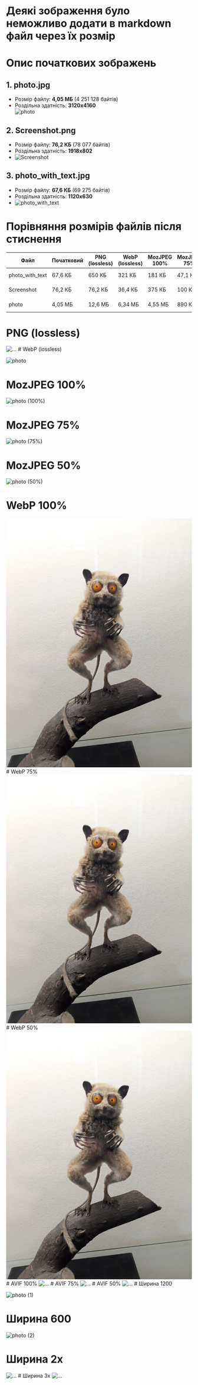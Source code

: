# Деякі зображення було неможливо додати в markdown файл через їх розмір
# Опис початкових зображень

## 1. photo.jpg
- Розмір файлу: **4,05 МБ** (4 251 128 байтів)  
- Роздільна здатність: **3120x4160**  
![photo](https://github.com/user-attachments/assets/673981e0-6a40-4cd2-aeb8-f7e00b24b6bf)


## 2. Screenshot.png
- Розмір файлу: **76,2 КБ** (78 077 байтів)  
- Роздільна здатність: **1918x802**  
- ![Screenshot](https://github.com/user-attachments/assets/c8bd96e3-7373-481a-bdab-e6e9a7a2e972)


## 3. photo_with_text.jpg
- Розмір файлу: **67,6 КБ** (69 275 байтів)  
- Роздільна здатність: **1120x630**
- ![photo_with_text](https://github.com/user-attachments/assets/6615b145-d4b9-4c90-9925-6b1f6e33a070)


# Порівняння розмірів файлів після стиснення

| Файл              | Початковий     | PNG (lossless) | WebP (lossless) | MozJPEG 100% | MozJPEG 75% | MozJPEG 50% | WebP 100% | WebP 75% | WebP 50% | AVIF 100% | AVIF 75% | AVIF 50% | Ширина 1200 | Ширина 600 | Ширина 2х | Ширина 3х |
|-------------------|----------------|----------------|-----------------|--------------|-------------|-------------|-----------|----------|----------|-----------|----------|----------|--------------|-------------|------------|------------|
| photo_with_text   | 67,6 КБ        | 650 КБ         | 321 КБ          | 181 КБ       | 47,1 КБ     | 28,6 КБ     | 133 КБ    | 35,8 КБ  | 27,9 КБ  | 118 КБ    | 46,9 КБ  | 23,7 КБ  | 1,20 МБ      | 600 КБ      | 8,10 МБ     | 18,2 МБ     |
| Screenshot        | 76,2 КБ        | 76,2 КБ        | 36,4 КБ         | 375 КБ       | 100 КБ      | 67,8 КБ     | 92,8 КБ   | 44,5 КБ  | 36,6 КБ  | 34,4 КБ   | 15,9 КБ  | 10,4 КБ  | 890 КБ       | 445 КБ      | 2,70 МБ     | 5,40 МБ     |
| photo             | 4,05 МБ        | 12,6 МБ        | 6,34 МБ         | 4,55 МБ      | 890 КБ      | 514 КБ      | 3,57 МБ   | 700 КБ   | 464 КБ   | 3,34 МБ   | 1,02 МБ  | 376 КБ   | 3,87 МБ      | 1,94 МБ     | 8,10 МБ     | 18,2 МБ     |


# PNG (lossless)

<img src="photo.png" alt="..." >
# WebP (lossless)

![photo](https://github.com/user-attachments/assets/64b97e9c-43c9-4a1c-aa52-9db4e8d918af)
# MozJPEG 100%

![photo (100%)](https://github.com/user-attachments/assets/bb41af84-359e-411a-88e6-3de8349212e8)
# MozJPEG 75%

![photo (75%)](https://github.com/user-attachments/assets/c4a0b9ab-1381-4808-b6d0-952dfc6eb41c)
# MozJPEG 50%

![photo (50%)](https://github.com/user-attachments/assets/29d2da3e-5481-4fdd-a6a3-908dea2940ab)
# WebP 100%

<img src="photo (1).webp" alt="..." >
# WebP 75%

<img src="photo (2).webp" alt="..." >
# WebP 50%

<img src="photo (3).webp" alt="..." >
# AVIF 100%

<img src="photo.avif" alt="..." >
# AVIF 75%

<img src="photo (1).avif" alt="..." >
# AVIF 50%

<img src="photo (2).avif" alt="..." >
# Ширина 1200

![photo (1)](https://github.com/user-attachments/assets/628dd260-ac78-4bc6-9ce1-2fc4c7fa5a28)
# Ширина 600

![photo (2)](https://github.com/user-attachments/assets/ceda9574-4409-4694-9928-cd3b60c44944)
# Ширина 2х

<img src="photo (3).png" alt="..." >
# Ширина 3х

<img src="photo (1).png" alt="..." >
